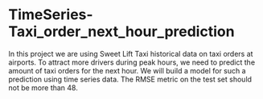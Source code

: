 # TimeSeries-Taxi_order_next_hour_prediction
In this project we are using Sweet Lift Taxi historical data on taxi orders at airports. To attract more drivers during peak hours, we need to predict the amount of taxi orders for the next hour. We will build a model for such a prediction using time series data. The RMSE metric on the test set should not be more than 48.
